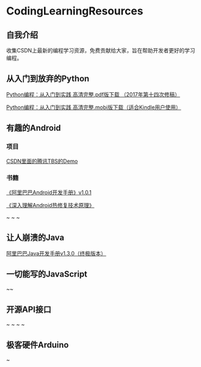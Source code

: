 # CodingLearningResources
## 自我介绍
收集CSDN上最新的编程学习资源，免费贡献给大家，旨在帮助开发者更好的学习编程。
## 从入门到放弃的Python
[Python编程：从入门到实践 高清完整.pdf版下载 （2017年第十四次修稿）](http://oze8tn9s3.bkt.clouddn.com/Python_pdf.zip)

[Python编程：从入门到实践 高清完整.mobi版下载（适合Kindle用户使用）](http://oze8tn9s3.bkt.clouddn.com/Python_mobi.zip)

## 有趣的Android

### 项目

[CSDN里面的腾讯TBS的Demo](http://oqt1qixj1.bkt.clouddn.com/MyTBSDemo.zip)

### 书籍

[《阿里巴巴Android开发手册》v1.0.1](http://oqt1qixj1.bkt.clouddn.com/Alibaba_Android_Book_V1.0.1.pdf)

[《深入理解Android热修复技术原理》](http://oqt1qixj1.bkt.clouddn.com/Resources/BookAlibaba_Android_Book_HotFix.pdf)







~ ~ ~

## 让人崩溃的Java
[阿里巴巴Java开发手册v1.3.0（终极版本）](http://oz35srk4e.bkt.clouddn.com/Alibaba_NoteBook_1.3.0.zip)

## 一切能写的JavaScript
~~
## 开源API接口



~ ~ ~ ~
## 极客硬件Arduino
~
